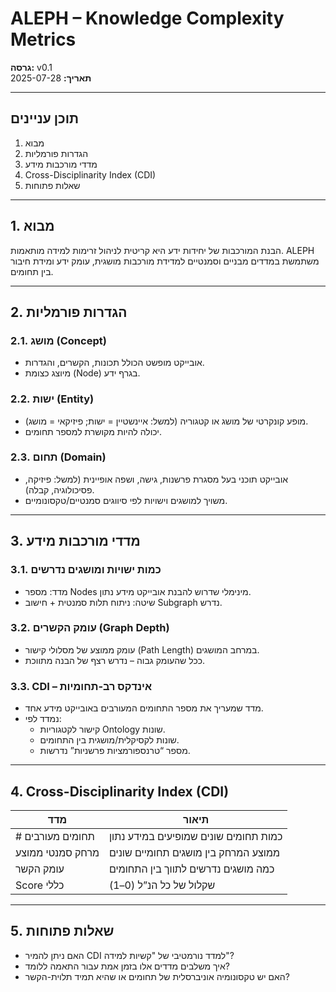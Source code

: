 # ALEPH – Knowledge Complexity Metrics

**גרסה:** v0.1  
**תאריך:** 2025-07-28

---

## תוכן עניינים
1. מבוא
2. הגדרות פורמליות
3. מדדי מורכבות מידע
4. Cross-Disciplinarity Index (CDI)
5. שאלות פתוחות

---

## 1. מבוא
הבנת המורכבות של יחידות ידע היא קריטית לניהול זרימות למידה מותאמות. ALEPH משתמשת במדדים מבניים וסמנטיים למדידת מורכבות מושגית, עומק ידע ומידת חיבור בין תחומים.

---

## 2. הגדרות פורמליות

### 2.1. מושג (Concept)
- אובייקט מופשט הכולל תכונות, הקשרים, והגדרות.
- מיוצג כצומת (Node) בגרף ידע.

### 2.2. ישות (Entity)
- מופע קונקרטי של מושג או קטגוריה (למשל: איינשטיין = ישות; פיזיקאי = מושג).
- יכולה להיות מקושרת למספר תחומים.

### 2.3. תחום (Domain)
- אובייקט תוכני בעל מסגרת פרשנות, גישה, ושפה אופיינית (למשל: פיזיקה, פסיכולוגיה, קבלה).
- משויך למושגים וישויות לפי סיווגים סמנטיים/טקסונומיים.

---

## 3. מדדי מורכבות מידע

### 3.1. כמות ישויות ומושגים נדרשים
- מדד: מספר Nodes מינימלי שדרוש להבנת אובייקט מידע נתון.
- שיטה: ניתוח תלות סמנטית + חישוב Subgraph נדרש.

### 3.2. עומק הקשרים (Graph Depth)
- עומק ממוצע של מסלולי קישור (Path Length) במרחב המושגים.
- ככל שהעומק גבוה – נדרש רצף של הבנה מתווכת.

### 3.3. CDI – אינדקס רב-תחומיות
- מדד שמעריך את מספר התחומים המעורבים באובייקט מידע אחד.
- נמדד לפי:
  - קישור לקטגוריות Ontology שונות.
  - שונות לקסיקלית/מושגית בין התחומים.
  - מספר “טרנספורמציות פרשניות” נדרשות.

---

## 4. Cross-Disciplinarity Index (CDI)

| מדד | תיאור |
|------|--------|
| # תחומים מעורבים | כמות תחומים שונים שמופיעים במידע נתון |
| מרחק סמנטי ממוצע | ממוצע המרחק בין מושגים תחומיים שונים |
| עומק הקשר | כמה מושגים נדרשים לתווך בין התחומים |
| Score כללי | שקלול של כל הנ”ל (0–1) |

---

## 5. שאלות פתוחות
- האם ניתן להמיר CDI למדד נורמטיבי של "קשיות למידה"?
- איך משלבים מדדים אלו בזמן אמת עבור התאמה ללומד?
- האם יש טקסונומיה אוניברסלית של תחומים או שהיא תמיד תלוית-הקשר?
